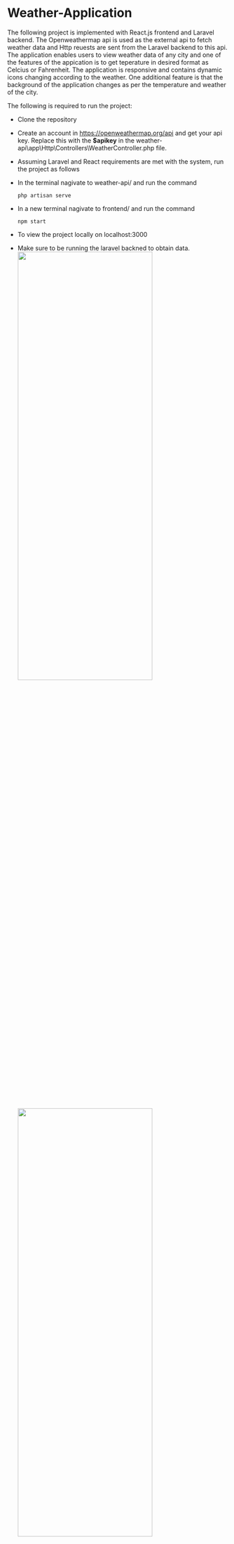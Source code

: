 # Weather-Application
The following project is implemented with React.js frontend and Laravel backend.
The Openweathermap api is used as the external api to fetch weather data and Http reuests are sent from the Laravel backend to this api.
The application enables users to view weather data of any city and one of the features of the appication is to get teperature in desired format as Celcius or Fahrenheit. The application is responsive and contains dynamic icons changing according to the weather. One additional feature is that the background of the application changes as per the temperature and weather of the city.

The following is required to run the project:
+ Clone the repository
+ Create an account in https://openweathermap.org/api and get your api key. Replace this with the **$apikey** in the weather-api\app\Http\Controllers\WeatherController.php file.
 
+ Assuming Laravel and React requirements are met with the system, run the project as follows
+ In the terminal nagivate to weather-api/ and run the command 
  ```
  php artisan serve
  ```
+ In a new terminal nagivate to frontend/ and run the command 
  ```
  npm start
  ```
+ To view the project locally on localhost:3000
+ Make sure to be running the laravel backned to obtain data.
  <img src="https://github.com/sdv02/Weather-Application/assets/107821357/b03fd234-1067-447f-ab1f-6f64fa7ac54c" width=80% height=50%>
  <img src="https://github.com/sdv02/Weather-Application/assets/107821357/6334b1aa-45d2-4064-90fa-08ad3cddbfca" width=80% height=50%>
  <img src="https://github.com/sdv02/Weather-Application/assets/107821357/ee8618aa-e62f-481b-a095-58ab66a9a6be" width=80% height=50%>
  <img src="https://github.com/sdv02/Weather-Application/assets/107821357/7f905448-e2f2-4f77-8af6-ac52cd1c8d64" width=30% height=70%>

  

